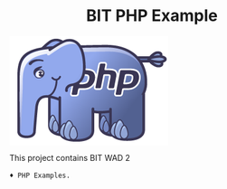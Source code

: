 <h1 align="center">BIT PHP Example</h1>

<div>
	<img src="resources/php-logo.png" align="center" alt="PHP LOGO">
</div>

This project contains BIT WAD 2 

	♦ PHP Examples.
